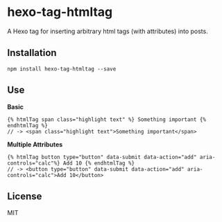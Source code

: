 # hexo-tag-htmltag

A Hexo tag for inserting arbitrary html tags (with attributes) into posts.

## Installation
```
npm install hexo-tag-htmltag --save
```

## Use
__Basic__
```
{% htmlTag span class="highlight text" %} Something important {% endhtmlTag %}
// -> <span class="highlight text">Something important</span>
```

__Multiple Attributes__
```
{% htmlTag button type="button" data-submit data-action="add" aria-controls="calc"%} Add 10 {% endhtmlTag %}
// -> <button type="button" data-submit data-action="add" aria-controls="calc">Add 10</button>
```

## License
MIT

